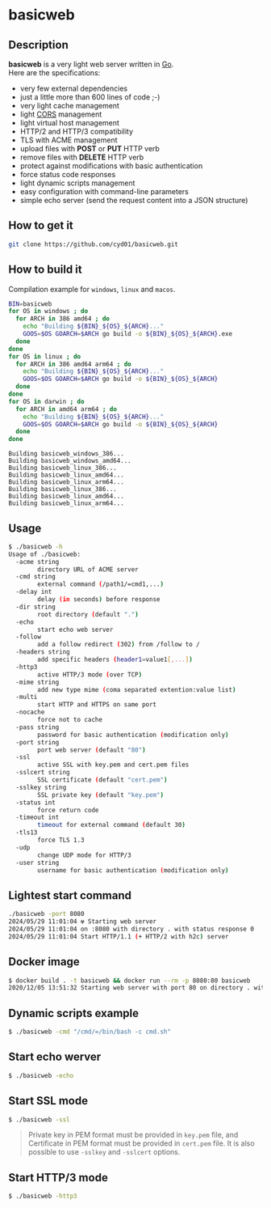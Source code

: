 # basicweb

## Description

**basicweb** is a very light web server written in [Go](https://golang.org/).  
Here are the specifications:

- very few external dependencies
- just a little more than 600 lines of code  ;-)
- very light cache management
- light [CORS](https://developer.mozilla.org/en-US/docs/Web/HTTP/CORS) management
- light virtual host management
- HTTP/2 and HTTP/3 compatibility
- TLS with ACME management
- upload files with **POST** or **PUT** HTTP verb
- remove files with **DELETE** HTTP verb
- protect against modifications with basic authentication
- force status code responses
- light dynamic scripts management
- easy configuration with command-line parameters
- simple echo server (send the request content into a JSON structure)

## How to get it

```bash
git clone https://github.com/cyd01/basicweb.git
```

## How to build it

Compilation example for `windows`, `linux` and `macos`.

```bash
BIN=basicweb
for OS in windows ; do
  for ARCH in 386 amd64 ; do
    echo "Building ${BIN}_${OS}_${ARCH}..."
    GOOS=$OS GOARCH=$ARCH go build -o ${BIN}_${OS}_${ARCH}.exe
  done
done
for OS in linux ; do
  for ARCH in 386 amd64 arm64 ; do
    echo "Building ${BIN}_${OS}_${ARCH}..."
    GOOS=$OS GOARCH=$ARCH go build -o ${BIN}_${OS}_${ARCH}
  done
done
for OS in darwin ; do
  for ARCH in amd64 arm64 ; do
    echo "Building ${BIN}_${OS}_${ARCH}..."
    GOOS=$OS GOARCH=$ARCH go build -o ${BIN}_${OS}_${ARCH}
  done
done
```

```log
Building basicweb_windows_386...
Building basicweb_windows_amd64...
Building basicweb_linux_386...
Building basicweb_linux_amd64...
Building basicweb_linux_arm64...
Building basicweb_linux_386...
Building basicweb_linux_amd64...
Building basicweb_linux_arm64...
```

## Usage

```bash
$ ./basicweb -h
Usage of ./basicweb:
  -acme string
    	directory URL of ACME server
  -cmd string
    	external command (/path1/=cmd1,...)
  -delay int
    	delay (in seconds) before response
  -dir string
    	root directory (default ".")
  -echo
    	start echo web server
  -follow
    	add a follow redirect (302) from /follow to /
  -headers string
    	add specific headers (header1=value1[,...])
  -http3
    	active HTTP/3 mode (over TCP)
  -mime string
    	add new type mime (coma separated extention:value list)
  -multi
    	start HTTP and HTTPS on same port
  -nocache
    	force not to cache
  -pass string
    	password for basic authentication (modification only)
  -port string
    	port web server (default "80")
  -ssl
    	active SSL with key.pem and cert.pem files
  -sslcert string
    	SSL certificate (default "cert.pem")
  -sslkey string
    	SSL private key (default "key.pem")
  -status int
    	force return code
  -timeout int
    	timeout for external command (default 30)
  -tls13
    	force TLS 1.3
  -udp
    	change UDP mode for HTTP/3
  -user string
    	username for basic authentication (modification only)
```

## Lightest start command

```bash
./basicweb -port 8080
2024/05/29 11:01:04 ☢ Starting web server
2024/05/29 11:01:04 on :8080 with directory . with status response 0
2024/05/29 11:01:04 Start HTTP/1.1 (+ HTTP/2 with h2c) server
```

## Docker image

```bash
$ docker build . -t basicweb && docker run --rm -p 8080:80 basicweb
2020/12/05 13:51:32 Starting web server with port 80 on directory . with status response 0

```

## Dynamic scripts example

```bash
$ ./basicweb -cmd "/cmd/=/bin/bash -c cmd.sh"
```

## Start echo werver

```bash
$ ./basicweb -echo
```

## Start SSL mode

```bash
$ ./basicweb -ssl
```

> Private key in PEM format must be provided in `key.pem` file, and Certificate in PEM format must be provided in `cert.pem` file. It is also possible to use `-sslkey` and `-sslcert` options.

## Start HTTP/3 mode

```bash
$ ./basicweb -http3
```
